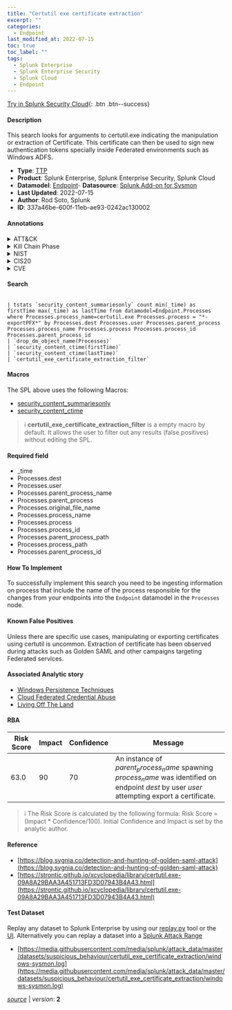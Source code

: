 ```yaml
---
title: "Certutil exe certificate extraction"
excerpt: ""
categories:
  - Endpoint
last_modified_at: 2022-07-15
toc: true
toc_label: ""
tags:
  - Splunk Enterprise
  - Splunk Enterprise Security
  - Splunk Cloud
  - Endpoint
---
```




[Try in Splunk Security Cloud](https://www.splunk.com/en_us/products/cyber-security.html){: .btn .btn--success}

#### Description

This search looks for arguments to certutil.exe indicating the manipulation or extraction of Certificate. This certificate can then be used to sign new authentication tokens specially inside Federated environments such as Windows ADFS.

- **Type**: [TTP](https://github.com/splunk/security_content/wiki/Detection-Analytic-Types)
- **Product**: Splunk Enterprise, Splunk Enterprise Security, Splunk Cloud
- **Datamodel**: [Endpoint](https://docs.splunk.com/Documentation/CIM/latest/User/Endpoint)- **Datasource**: [Splunk Add-on for Sysmon](https://splunkbase.splunk.com/app/5709)
- **Last Updated**: 2022-07-15
- **Author**: Rod Soto, Splunk
- **ID**: 337a46be-600f-11eb-ae93-0242ac130002


#### Annotations

<details>
  <summary>ATT&CK</summary>

<div markdown="1">

</div>
</details>


<details>
  <summary>Kill Chain Phase</summary>

<div markdown="1">

* Installation


</div>
</details>


<details>
  <summary>NIST</summary>

<div markdown="1">



</div>
</details>

<details>
  <summary>CIS20</summary>

<div markdown="1">



</div>
</details>

<details>
  <summary>CVE</summary>

<div markdown="1">


</div>
</details>

#### Search 

```

| tstats `security_content_summariesonly` count min(_time) as firstTime max(_time) as lastTime from datamodel=Endpoint.Processes where Processes.process_name=certutil.exe Processes.process = "*-exportPFX*" by Processes.dest Processes.user Processes.parent_process Processes.process_name Processes.process Processes.process_id Processes.parent_process_id 
| `drop_dm_object_name(Processes)` 
| `security_content_ctime(firstTime)` 
| `security_content_ctime(lastTime)` 
| `certutil_exe_certificate_extraction_filter`
```

#### Macros
The SPL above uses the following Macros:
* [security_content_summariesonly](https://github.com/splunk/security_content/blob/develop/macros/security_content_summariesonly.yml)
* [security_content_ctime](https://github.com/splunk/security_content/blob/develop/macros/security_content_ctime.yml)

> :information_source:
> **certutil_exe_certificate_extraction_filter** is a empty macro by default. It allows the user to filter out any results (false positives) without editing the SPL.

#### Required field
* _time
* Processes.dest
* Processes.user
* Processes.parent_process_name
* Processes.parent_process
* Processes.original_file_name
* Processes.process_name
* Processes.process
* Processes.process_id
* Processes.parent_process_path
* Processes.process_path
* Processes.parent_process_id


#### How To Implement
To successfully implement this search you need to be ingesting information on process that include the name of the process responsible for the changes from your endpoints into the `Endpoint` datamodel in the `Processes` node.

#### Known False Positives
Unless there are specific use cases, manipulating or exporting certificates using certutil is uncommon. Extraction of certificate has been observed during attacks such as Golden SAML and other campaigns targeting Federated services.

#### Associated Analytic story
* [Windows Persistence Techniques](/stories/windows_persistence_techniques)
* [Cloud Federated Credential Abuse](/stories/cloud_federated_credential_abuse)
* [Living Off The Land](/stories/living_off_the_land)




#### RBA

| Risk Score  | Impact      | Confidence   | Message      |
| ----------- | ----------- |--------------|--------------|
| 63.0 | 90 | 70 | An instance of $parent_process_name$ spawning $process_name$ was identified on endpoint $dest$ by user $user$ attempting export a certificate. |


> :information_source:
> The Risk Score is calculated by the following formula: Risk Score = (Impact * Confidence/100). Initial Confidence and Impact is set by the analytic author. 

#### Reference

* [https://blog.sygnia.co/detection-and-hunting-of-golden-saml-attack](https://blog.sygnia.co/detection-and-hunting-of-golden-saml-attack)
* [https://strontic.github.io/xcyclopedia/library/certutil.exe-09A8A29BAA3A451713FD3D07943B4A43.html](https://strontic.github.io/xcyclopedia/library/certutil.exe-09A8A29BAA3A451713FD3D07943B4A43.html)



#### Test Dataset
Replay any dataset to Splunk Enterprise by using our [replay.py](https://github.com/splunk/attack_data#using-replaypy) tool or the [UI](https://github.com/splunk/attack_data#using-ui).
Alternatively you can replay a dataset into a [Splunk Attack Range](https://github.com/splunk/attack_range#replay-dumps-into-attack-range-splunk-server)


* [https://media.githubusercontent.com/media/splunk/attack_data/master/datasets/suspicious_behaviour/certutil_exe_certificate_extraction/windows-sysmon.log](https://media.githubusercontent.com/media/splunk/attack_data/master/datasets/suspicious_behaviour/certutil_exe_certificate_extraction/windows-sysmon.log)



[*source*](https://github.com/splunk/security_content/tree/develop/detections/endpoint/certutil_exe_certificate_extraction.yml) \| *version*: **2**